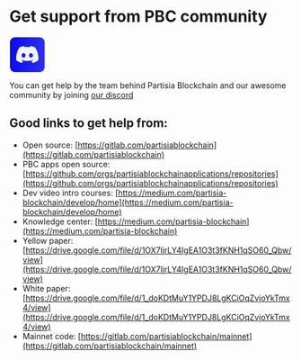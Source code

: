 # Get support from PBC community
<a target="_blank" href="https://discord.com/invite/5HX7j9xFS7">
  <svg width="64" height="64" viewBox="0 0 29 28" fill="none" xmlns="http://www.w3.org/2000/svg">
    <rect x="0.399994" width="28" height="28" rx="4" fill="url(#paint0_linear_410_3160)" />
    <path d="M20.6378 8.13731C19.4905 7.6109 18.2602 7.22306 16.9739 7.00093C16.9505 6.99664 16.9271 7.00736 16.915 7.02879C16.7568 7.3102 16.5815 7.67732 16.4588 7.96588C15.0753 7.75875 13.6989 7.75875 12.3437 7.96588C12.221 7.67091 12.0394 7.3102 11.8804 7.02879C11.8684 7.00807 11.845 6.99736 11.8215 7.00093C10.5359 7.22235 9.30566 7.61019 8.1577 8.13731C8.14776 8.14159 8.13924 8.14874 8.13359 8.15802C5.80004 11.6443 5.16078 15.0449 5.47438 18.4033C5.4758 18.4197 5.48502 18.4354 5.49779 18.4454C7.0374 19.5761 8.52877 20.2625 9.99245 20.7175C10.0159 20.7246 10.0407 20.716 10.0556 20.6967C10.4018 20.2239 10.7105 19.7254 10.9751 19.2011C10.9907 19.1704 10.9758 19.134 10.9439 19.1218C10.4543 18.9361 9.98819 18.7097 9.53979 18.4526C9.50432 18.4319 9.50148 18.3811 9.53411 18.3568C9.62847 18.2861 9.72286 18.2126 9.81296 18.1383C9.82926 18.1247 9.85198 18.1219 9.87114 18.1304C12.817 19.4754 16.0062 19.4754 18.9172 18.1304C18.9364 18.1211 18.9591 18.124 18.9761 18.1376C19.0662 18.2119 19.1606 18.2861 19.2557 18.3568C19.2883 18.3811 19.2862 18.4319 19.2507 18.4526C18.8023 18.7147 18.3361 18.9361 17.8459 19.1211C17.814 19.1333 17.7998 19.1704 17.8154 19.2011C18.0857 19.7246 18.3943 20.2232 18.7342 20.696C18.7484 20.716 18.7739 20.7246 18.7973 20.7175C20.2681 20.2625 21.7595 19.5761 23.2991 18.4454C23.3126 18.4354 23.3211 18.4204 23.3225 18.404C23.6978 14.5213 22.6939 11.1486 20.6612 8.15873C20.6562 8.14874 20.6477 8.14159 20.6378 8.13731ZM11.415 16.3584C10.5281 16.3584 9.79734 15.5441 9.79734 14.5442C9.79734 13.5442 10.5139 12.73 11.415 12.73C12.3231 12.73 13.0468 13.5514 13.0327 14.5442C13.0327 15.5441 12.3161 16.3584 11.415 16.3584ZM17.3961 16.3584C16.5092 16.3584 15.7784 15.5441 15.7784 14.5442C15.7784 13.5442 16.495 12.73 17.3961 12.73C18.3042 12.73 19.0279 13.5514 19.0137 14.5442C19.0137 15.5441 18.3042 16.3584 17.3961 16.3584Z" fill="#F3F6FB" />
    <defs>
      <linearGradient id="paint0_linear_410_3160" x1="0.399994" y1="28" x2="29.0588" y2="27.3086" gradientUnits="userSpaceOnUse">
        <stop stop-color="#0A0AF0" />
        <stop offset="1" stop-color="#2F2FF2" />
      </linearGradient>
    </defs>
  </svg>
</a>

You can get help by the team behind Partisia Blockchain and our awesome community by joining [our discord](https://discord.com/invite/5HX7j9xFS7) 
       
## Good links to get help from: 
- Open source: [https://gitlab.com/partisiablockchain](https://gitlab.com/partisiablockchain)
- PBC apps open source: [https://github.com/orgs/partisiablockchainapplications/repositories](https://github.com/orgs/partisiablockchainapplications/repositories)
- Dev video intro courses: [https://medium.com/partisia-blockchain/develop/home](https://medium.com/partisia-blockchain/develop/home)
- Knowledge center: [https://medium.com/partisia-blockchain](https://medium.com/partisia-blockchain)
- Yellow paper: [https://drive.google.com/file/d/1OX7ljrLY4IgEA1O3t3fKNH1qSO60_Qbw/view](https://drive.google.com/file/d/1OX7ljrLY4IgEA1O3t3fKNH1qSO60_Qbw/view)
- White paper: [https://drive.google.com/file/d/1_doKDtMuY1YPDJ8LgKCiOqZvjoYkTmx4/view](https://drive.google.com/file/d/1_doKDtMuY1YPDJ8LgKCiOqZvjoYkTmx4/view)
- Mainnet code: [https://gitlab.com/partisiablockchain/mainnet](https://gitlab.com/partisiablockchain/mainnet)
